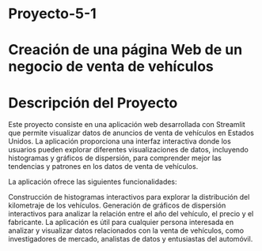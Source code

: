 # Proyecto-5-1
# Creación de una página Web de un negocio de venta de vehículos
# Descripción del Proyecto
Este proyecto consiste en una aplicación web desarrollada con Streamlit que permite visualizar datos de anuncios de venta de vehículos en Estados Unidos. La aplicación proporciona una interfaz interactiva donde los usuarios pueden explorar diferentes visualizaciones de datos, incluyendo histogramas y gráficos de dispersión, para comprender mejor las tendencias y patrones en los datos de venta de vehículos.

La aplicación ofrece las siguientes funcionalidades:

Construcción de histogramas interactivos para explorar la distribución del kilometraje de los vehículos.
Generación de gráficos de dispersión interactivos para analizar la relación entre el año del vehículo, el precio y el fabricante.
La aplicación es útil para cualquier persona interesada en analizar y visualizar datos relacionados con la venta de vehículos, como investigadores de mercado, analistas de datos y entusiastas del automóvil.

